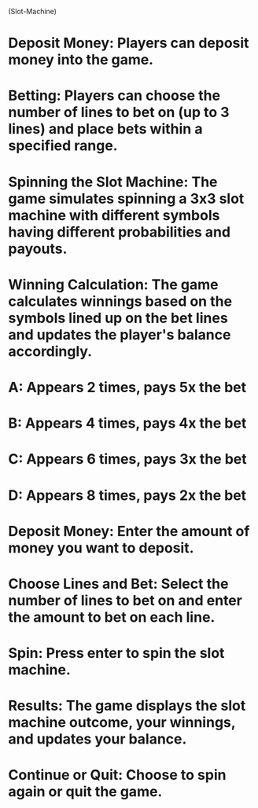 (Slot-Machine)

<!-- Features -->
# Deposit Money: Players can deposit money into the game.
# Betting: Players can choose the number of lines to bet on (up to 3 lines) and place bets within a specified range.
# Spinning the Slot Machine: The game simulates spinning a 3x3 slot machine with different symbols having different probabilities and payouts.
# Winning Calculation: The game calculates winnings based on the symbols lined up on the bet lines and updates the player's balance accordingly.

<!-- Symbols and Values -->
# A: Appears 2 times, pays 5x the bet
# B: Appears 4 times, pays 4x the bet
# C: Appears 6 times, pays 3x the bet
# D: Appears 8 times, pays 2x the bet

<!-- How to Play -->
# Deposit Money: Enter the amount of money you want to deposit.
# Choose Lines and Bet: Select the number of lines to bet on and enter the amount to bet on each line.
# Spin: Press enter to spin the slot machine.
# Results: The game displays the slot machine outcome, your winnings, and updates your balance.
# Continue or Quit: Choose to spin again or quit the game.
